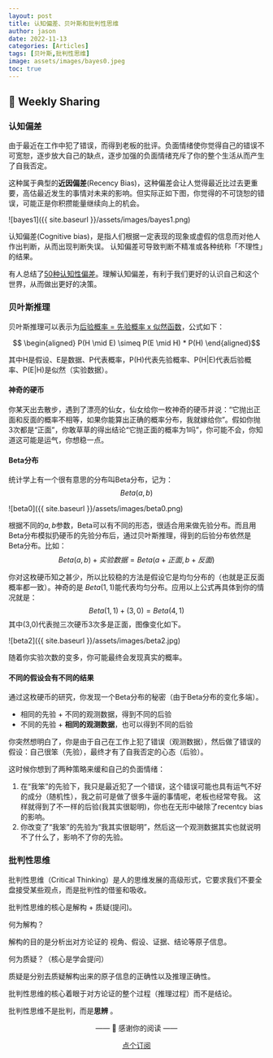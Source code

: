 ```yaml
---
layout: post
title: 认知偏差、贝叶斯和批判性思维
author: jason
date: 2022-11-13
categories: [Articles]
tags: [贝叶斯,批判性思维]
image: assets/images/bayes0.jpeg
toc: true
---
```


## 🎯 Weekly Sharing

### 认知偏差

由于最近在工作中犯了错误，而得到老板的批评。负面情绪使你觉得自己的错误不可宽恕，逐步放大自己的缺点，逐步加强的负面情绪充斥了你的整个生活从而产生了自我否定。

这种属于典型的**近因偏差**(Recency Bias)，这种偏差会让人觉得最近比过去更重要，高估最近发生的事情对未来的影响。但实际正如下图，你觉得的不可饶恕的错误，可能正是你积攒能量继续向上的机会。

![bayes1]({{ site.baseurl }}/assets/images/bayes1.png)

认知偏差(Cognitive bias)，是指人们根据一定表现的现象或虚假的信息而对他人作出判断，从而出现判断失误。 认知偏差可导致判断不精准或各种统称「不理性」的结果。

有人总结了[50种认知性偏差](https://zhuanlan.zhihu.com/p/426974264)。理解认知偏差，有利于我们更好的认识自己和这个世界，从而做出更好的决策。

### 贝叶斯推理
贝叶斯推理可以表示为[后验概率 = 先验概率 x 似然函数](https://zhuanlan.zhihu.com/p/63485232)，公式如下：

$$
\begin{aligned}
P(H \mid E) \simeq P(E \mid H) * P(H)
\end{aligned}$$

其中H是假设、E是数据、P代表概率，P(H)代表先验概率、P(H|E)代表后验概率、P(E|H)是似然（实验数据）。

#### 神奇的硬币
你某天出去散步，遇到了漂亮的仙女，仙女给你一枚神奇的硬币并说：“它抛出正面和反面的概率不相等，如果你能算出正确的概率分布，我就嫁给你”。假如你抛3次都是“正面”，你敢草草的得出结论“它抛正面的概率为1吗”，你可能不会，你知道这可能是运气，你想稳一点。

#### Beta分布
统计学上有一个很有意思的分布叫Beta分布，记为：
$$Beta(a,b)$$

![beta0]({{ site.baseurl }}/assets/images/beta0.png)

根据不同的$a,b$参数，Beta可以有不同的形态，很适合用来做先验分布。而且用Beta分布模拟扔硬币的先验分布后，通过贝叶斯推理，得到的后验分布依然是Beta分布。比如：
$$
 Beta(a,b) + 实验数据 = Beta(a + 正面,b + 反面)
$$

你对这枚硬币知之甚少，所以比较稳的方法是假设它是均匀分布的（也就是正反面概率都一致）。神奇的是
$Beta(1,1)$能代表均匀分布。应用以上公式再具体到你的情况就是：
$$
  Beta(1,1) + (3,0) = Beta(4,1)
$$
其中(3,0)代表抛三次硬币3次多是正面，图像变化如下。

![beta2]({{ site.baseurl }}/assets/images/beta2.jpg)

随着你实验次数的变多，你可能最终会发现真实的概率。

#### 不同的假设会有不同的结果
通过这枚硬币的研究，你发现一个Beta分布的秘密（由于Beta分布的变化多端）。
- 相同的先验 + 不同的观测数据，得到不同的后验
- 不同的先验 + **相同的观测数据**，也可以得到不同的后验

你突然想明白了，你是由于自己在工作上犯了错误（观测数据），然后做了错误的假设：自己很笨（先验），最终才有了自我否定的心态（后验）。

这时候你想到了两种策略来缓和自己的负面情绪：
1. 在“我笨”的先验下，我只是最近犯了一个错误，这个错误可能也具有运气不好的成分（随机性），我之前可是做了很多牛逼的事情呢，老板也经常夸我。 这样就得到了不一样的后验(我其实很聪明)，你也在无形中破除了recentcy bias的影响。
2. 你改变了“我笨”的先验为“我其实很聪明”，然后这一个观测数据其实也就说明不了什么了，影响不了你的先验。

### 批判性思维 

批判性思维（Critical Thinking）是人的思维发展的高级形式，它要求我们不要全盘接受某些观点，而是批判性的借鉴和吸收。

批判性思维的核心是解构 + 质疑(提问)。

何为解构？

解构的目的是分析出对方论证的 视角、假设、证据、结论等原子信息。

何为质疑？（核心是学会提问）

质疑是分别去质疑解构出来的原子信息的正确性以及推理正确性。

批判性思维的核心着眼于对方论证的整个过程（推理过程）而不是结论。

批判性思维不是批判，而是**思辨** 。


<center>
<p>—— 💌 感谢你的阅读 ——</p>

<a target="_blank" href="https://explorer.zhubai.love/" class="btn btn-danger">点个订阅</a>
</center>